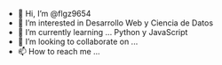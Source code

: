 - 👋 Hi, I’m @flgz9654
- 👀 I’m interested in Desarrollo Web y Ciencia de Datos
- 🌱 I’m currently learning ... Python y JavaScript
- 💞️ I’m looking to collaborate on ...
- 📫 How to reach me ...

<!---
flgz9654/flgz9654 is a ✨ special ✨ repository because its `README.md` (this file) appears on your GitHub profile.
You can click the Preview link to take a look at your changes.
--->
